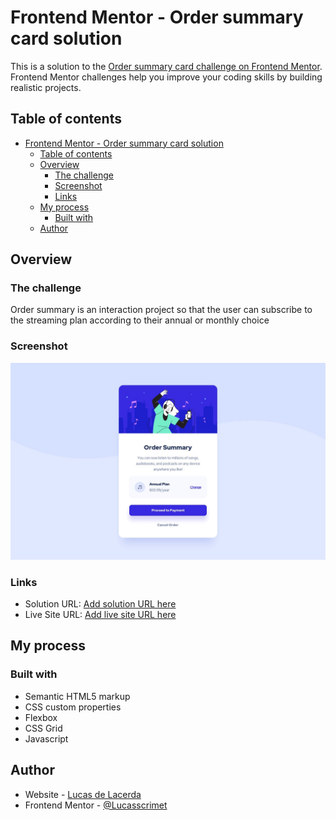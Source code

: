 # Frontend Mentor - Order summary card solution

This is a solution to the [Order summary card challenge on Frontend Mentor](https://www.frontendmentor.io/challenges/order-summary-component-QlPmajDUj). Frontend Mentor challenges help you improve your coding skills by building realistic projects. 

## Table of contents

- [Frontend Mentor - Order summary card solution](#frontend-mentor---order-summary-card-solution)
  - [Table of contents](#table-of-contents)
  - [Overview](#overview)
    - [The challenge](#the-challenge)
    - [Screenshot](#screenshot)
    - [Links](#links)
  - [My process](#my-process)
    - [Built with](#built-with)
  - [Author](#author)



## Overview

### The challenge


Order summary is an interaction project so that the user can subscribe to the streaming plan according to their annual or monthly choice

### Screenshot

![](./screenshot.jpg)


### Links

- Solution URL: [Add solution URL here](https://github.com/Lucasdelacerda/ordersummary)
- Live Site URL: [Add live site URL here](https://lucasdelacerda.github.io/ordersummary/)

## My process

### Built with

- Semantic HTML5 markup
- CSS custom properties
- Flexbox
- CSS Grid
- Javascript

## Author

- Website - [Lucas de Lacerda](https://www.linkedin.com/in/lucas-lacerda-066316186/)
- Frontend Mentor - [@Lucasscrimet](https://www.frontendmentor.io/profile/Lucasscrimet)






